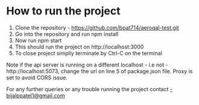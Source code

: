 # How to run the project 

 1. Clone the repository - https://github.com/bpat714/aeroqal-test.git
 2. Go into the repository and run npm install
 3. Now run npm start 
 4. This should run the project on http://localhost:3000
 5. To close project simpliy terminate by Ctrl-C on the terminal 

Note if the api server is running on a different localhost - i.e not - http://localhost:5073, change the url on line 5 of package.json file. Proxy is set to avoid CORS issue. 

For any further queries or any trouble running the project contact -bijalppatel1@gmail.com
